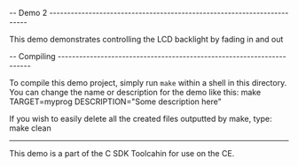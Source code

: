-- Demo 2 ------------------------------------------------------------------------

This demo demonstrates controlling the LCD backlight by fading in and out

-- Compiling ----------------------------------------------------------------------

To compile this demo project, simply run `make` within a shell in
this directory. You can change the name or description for the demo like this:
    make TARGET=myprog DESCRIPTION="Some description here"

If you wish to easily delete all the created files outputted by make, type:
    make clean

----------------------------------------------------------------------------------

This demo is a part of the C SDK Toolcahin for use on the CE.

